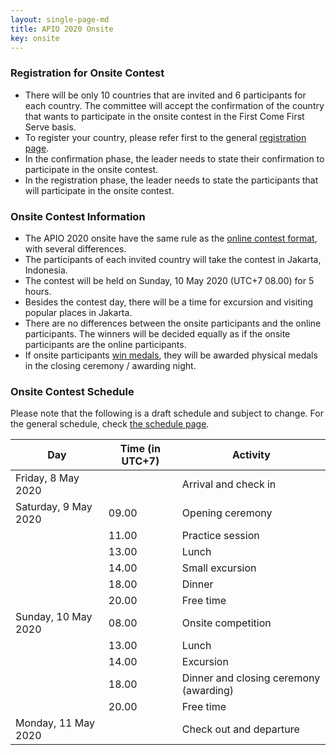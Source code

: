 ```yaml
---
layout: single-page-md
title: APIO 2020 Onsite
key: onsite
---
```


### Registration for Onsite Contest
* There will be only 10 countries that are invited and 6 participants for each country. The committee will accept the confirmation of the country that wants to participate in the onsite contest in the First Come First Serve basis.
* To register your country, please refer first to the general [registration page](registration).
* In the confirmation phase, the leader needs to state their confirmation to participate in the onsite contest.
* In the registration phase, the leader needs to state the participants that will participate in the onsite contest.

### Onsite Contest Information
* The APIO 2020 onsite have the same rule as the [online contest format](rules#online-contest-format), with several differences.
* The participants of each invited country will take the contest in Jakarta, Indonesia.
* The contest will be held on Sunday, 10 May 2020 (UTC+7 08.00) for 5 hours.
* Besides the contest day, there will be a time for excursion and visiting popular places in Jakarta.
* There are no differences between the onsite participants and the online participants. The winners will be decided equally as if the onsite participants are the online participants.
* If onsite participants [win medals](rules#medals-distribution), they will be awarded physical medals in the closing ceremony / awarding night.


### Onsite Contest Schedule

Please note that the following is a draft schedule and subject to change. For the general schedule, check [the schedule page](schedule).

| Day | Time (in UTC+7) | Activity |
|-----|------|----------|
| Friday, 8 May 2020   |       | Arrival and check in |
| Saturday, 9 May 2020 | 09.00 | Opening ceremony |
|                      | 11.00 | Practice session |
|                      | 13.00 | Lunch |
|                      | 14.00 | Small excursion |
|                      | 18.00 | Dinner |
|                      | 20.00 | Free time |
| Sunday, 10 May 2020  | 08.00 | Onsite competition |
|                      | 13.00 | Lunch |
|                      | 14.00 | Excursion |
|                      | 18.00 | Dinner and closing ceremony (awarding) |
|                      | 20.00 | Free time |
| Monday, 11 May 2020  |       | Check out and departure |